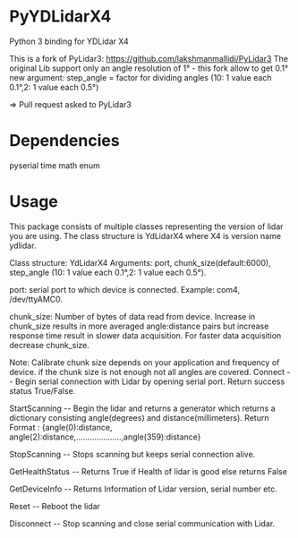 # PyYDLidarX4
Python 3 binding for YDLidar X4

This is a fork of PyLidar3: https://github.com/lakshmanmallidi/PyLidar3
The original Lib support only an angle resolution of 1° - this fork allow to get 0.1°
new argument:  step_angle = factor for dividing angles (10: 1 value each 0.1°,2: 1 value each 0.5°)

=> Pull request asked to PyLidar3

# Dependencies
pyserial
time
math
enum

# Usage
This package consists of multiple classes representing the version of lidar you are using. The class structure is YdLidarX4 where X4 is version name ydlidar. 

Class structure:
YdLidarX4
Arguments: port, chunk_size(default:6000), step_angle (10: 1 value each 0.1°,2: 1 value each 0.5°).

port: serial port to which device is connected. Example: com4, /dev/ttyAMC0.

chunk_size: Number of bytes of data read from device. Increase in chunk_size results in more averaged angle:distance pairs but increase response time result in slower data acquisition. For faster data acquisition decrease chunk_size.

Note: Calibrate chunk size depends on your application and frequency of device. 
if the chunk size is not enough not all angles are covered. 
Connect -- Begin serial connection with Lidar by opening serial port. Return success status True/False.

StartScanning -- Begin the lidar and returns a generator which returns a dictionary consisting angle(degrees) and distance(millimeters).
Return Format : {angle(0):distance, angle(2):distance,....................,angle(359):distance}

StopScanning -- Stops scanning but keeps serial connection alive.

GetHealthStatus -- Returns True if Health of lidar is good else returns False

GetDeviceInfo -- Returns Information of Lidar version, serial number etc.

Reset -- Reboot the lidar

Disconnect -- Stop scanning and close serial communication with Lidar.
